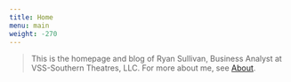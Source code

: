 ```yaml
---
title: Home
menu: main
weight: -270
---
```

> This is the homepage and blog of Ryan Sullivan, Business Analyst at VSS-Southern Theatres, LLC.
> For more about me, see [About](../about).

